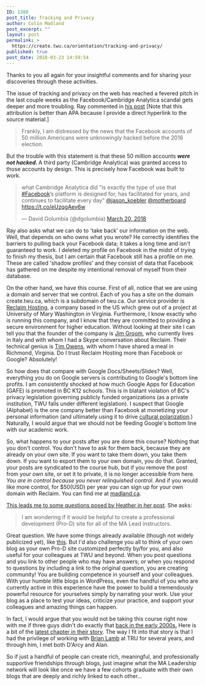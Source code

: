 ```yaml
---
ID: 1388
post_title: Tracking and Privacy
author: Colin Madland
post_excerpt: ""
layout: post
permalink: >
  https://create.twu.ca/orientation/tracking-and-privacy/
published: true
post_date: 2018-03-23 14:59:54
---
```

Thanks to you all again for your insightful comments and for sharing your discoveries through these activities.

The issue of tracking and privacy on the web has reached a fevered pitch in the last couple weeks as the Facebook/Cambridge Analytica scandal gets deeper and more troubling. Ray commented in <a href="https://create.twu.ca/frommyperch/2018/03/22/reflections-on-tracking-the-trackers/" target="_blank" rel="noopener">his post</a> [Note that this attribution is better than APA because I provide a direct hyperlink to the source material.]
<blockquote>Frankly, I am distressed by the news that the Facebook accounts of 50 million Americans were unknowingly hacked before the 2016 election.</blockquote>
But the trouble with this statement is that these 50 million accounts <em><strong>were not hacked. </strong></em>A third party (Cambridge Analytica) was granted access to those accounts by design. This is precisely how Facebook was built to work.
<blockquote class="twitter-tweet" data-lang="en">
<p dir="ltr" lang="en">what Cambridge Analytica did "is exactly the type of use that <a href="https://twitter.com/hashtag/Facebook?src=hash&amp;ref_src=twsrc%5Etfw">#Facebook</a>’s platform is designed for, has facilitated for years, and continues to facilitate every day" <a href="https://twitter.com/jason_koebler?ref_src=twsrc%5Etfw">@jason_koebler</a> <a href="https://twitter.com/motherboard?ref_src=twsrc%5Etfw">@motherboard</a> <a href="https://t.co/eUzqgAev6w">https://t.co/eUzqgAev6w</a></p>
— David Golumbia (@dgolumbia) <a href="https://twitter.com/dgolumbia/status/976060258794819584?ref_src=twsrc%5Etfw">March 20, 2018</a></blockquote>
<script async src="https://platform.twitter.com/widgets.js" charset="utf-8"></script>

Ray also asks what we can do to 'take back' our information on the web. Well, that depends on who owns what you wrote? He correctly identifies the barriers to pulling back your Facebook data; it takes a long time and isn't guaranteed to work. I deleted my profile on Facebook in the midst of trying to finish my thesis, but I am certain that Facebook still has a profile on me. These are called 'shadow profiles' and they consist of data that Facebook has gathered on me despite my intentional removal of myself from their database.

On the other hand, we have this course. First of all, notice that we are using a domain and server that we control. Each of you has a site on the domain create.twu.ca, which is a subdomain of twu.ca. Our service provider is <a href="https://reclaimhosting.com" target="_blank" rel="noopener">Reclaim Hosting</a>, a company based in the US which grew out of a project at University of Mary Washington in Virginia. Furthermore, I know exactly who is running this company, and I know that they are committed to providing a secure environment for higher education. Without looking at their site I can tell you that the founder of the company is <a href="https://twitter.com/jimgroom" target="_blank" rel="noopener">Jim Groom</a>, who currently lives in Italy and with whom I had a Skype conversation about Reclaim. Their technical genius is <a href="https://twitter.com/timmmmyboy" target="_blank" rel="noopener">Tim Owens</a>, with whom I have shared a meal in Richmond, Virginia. Do I trust Reclaim Hosting more than Facebook or Google? Absolutely!

So how does that compare with Google Docs/Sheets/Slides? Well, everything you do on Google servers is contributing to Google's bottom line profits. I am consistently shocked at how much Google Apps for Education (GAFE) is promoted in BC K12 schools. This is in blatant violation of BC's privacy legislation governing publicly funded organizations (as a private institution, TWU falls under different legislation). I suspect that Google (Alphabet) is the one company better than Facebook at monetizing your personal information (and ultimately using it to drive <a href="https://hypervisible.com/polarization/power-technology/" target="_blank" rel="noopener">cultural polarization</a>.) Naturally, I would argue that we should not be feeding Google's bottom line with our academic work.

So, what happens to your posts after you are done this course? Nothing that you don't control. You don't have to ask for them back, because they are already on your own site. If you want to take them down, you take them down. If you want to export them to your own domain, you do that. Granted, your posts are syndicated to the course hub, but if you remove the post from your own site, or set it to private, it is no longer accessible from here. <em>You are in control because you never relinquished control.</em> And if you would like more control, for $50(USD) per year you can sign up for your own domain with Reclaim. You can find me at <a href="http://madland.ca">madland.ca</a>.

<a href="https://create.twu.ca/drheatherstrong/2018/03/20/response-to-adriennes-post-on-community-and-digital-literacy/" target="_blank" rel="noopener">This leads me to some questions posed by Heather in her post</a>. She asks:
<blockquote>I am wondering if it would be helpful to create a professional development (Pro-D) site for all of the MA Lead instructors.</blockquote>
Great question. We have some things already available (though not widely publicized yet), like <a href="https://create.twu.ca/facdev" target="_blank" rel="noopener">this</a>. But I'd also challenge you all to think of your own blog as your own Pro-D site customized perfectly by/for you, and also useful for your colleagues at TWU and beyond. When you post questions and you link to other people who may have answers; or when you respond to questions by including a link to the original question, you are creating community! You are building competence in yourself and your colleagues. With your humble little blogs in WordPress, even the handful of you who are currently active in this experience have the power to build a tremendously powerful resource for yourselves simply by narrating your work. Use your blog as a place to test your ideas, criticize your practice, and support your colleagues and amazing things can happen.

In fact, I would argue that you would not be taking this course right now with me if three guys didn't do exactly that <a href="https://i2.wp.com/muraludg.org/wp-content/uploads/2018/03/3amigos.jpg?w=500&amp;ssl=1" target="_blank" rel="noopener">back in the early 2000s.</a> Here is a bit of the <a href="http://cogdogblog.com/2018/03/second-luckiest-man-on-the-face-of-the-earth/" target="_blank" rel="noopener">latest chapter in their story</a>. The way I fit into that story is that I had the privilege of working with <a href="https://twitter.com/brlamb" target="_blank" rel="noopener">Brian Lamb</a> at TRU for several years, and through him, I met both D'Arcy and Alan.

So if just a handful of people can create rich, meaningful, and professionally supportive friendships through blogs, just imagine what the MA Leadership network will look like once we have a few cohorts graduate with their own blogs that are deeply and richly linked to each other...

&nbsp;